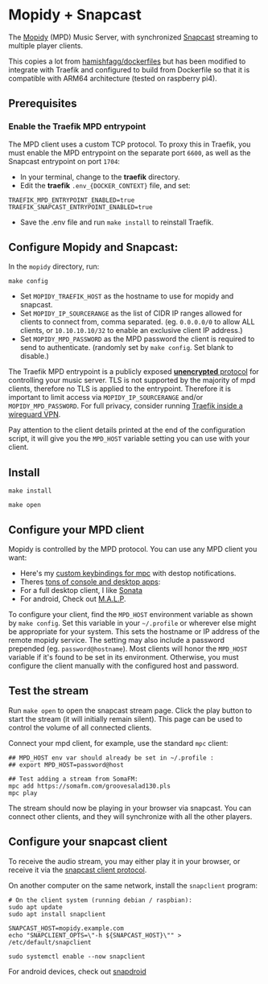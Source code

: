 # Mopidy + Snapcast

The [Mopidy](https://mopidy.com/) (MPD) Music Server, with
synchronized [Snapcast](https://github.com/badaix/snapcast#readme)
streaming to multiple player clients.

This copies a lot from
[hamishfagg/dockerfiles](https://github.com/hamishfagg/dockerfiles/tree/master/mopidy-multiroom)
but has been modified to integrate with Traefik and configured to
build from Dockerfile so that it is compatible with ARM64 architecture
(tested on raspberry pi4).

## Prerequisites

### Enable the Traefik MPD entrypoint

The MPD client uses a custom TCP protocol. To proxy this in Traefik,
you must enable the MPD entrypoint on the separate port `6600`, as
well as the Snapcast entrypoint on port `1704`:

 * In your terminal, change to the **traefik** directory.
 * Edit the **traefik** `.env_{DOCKER_CONTEXT}` file, and set:

```
TRAEFIK_MPD_ENTRYPOINT_ENABLED=true
TRAEFIK_SNAPCAST_ENTRYPOINT_ENABLED=true
```

 * Save the .env file and run `make install` to reinstall Traefik.

## Configure Mopidy and Snapcast:

In the `mopidy` directory, run:

```
make config
```

 * Set `MOPIDY_TRAEFIK_HOST` as the hostname to use for mopidy and snapcast.
 * Set `MOPIDY_IP_SOURCERANGE` as the list of CIDR IP ranges allowed
   for clients to connect from, comma separated. (eg. `0.0.0.0/0` to
   allow ALL clients, or `10.10.10.10/32` to enable an exclusive
   client IP address.)
 * Set `MOPIDY_MPD_PASSWORD` as the MPD password the client is
   required to send to authenticate. (randomly set by `make config`.
   Set blank to disable.)

The Traefik MPD entrypoint is a publicly exposed [**unencrypted**
protocol](https://mpd.readthedocs.io/en/latest/protocol.html) for
controlling your music server. TLS is not supported by the majority of
mpd clients, therefore no TLS is applied to the entrypoint. Therefore
it is important to limit access via `MOPIDY_IP_SOURCERANGE` and/or
`MOPIDY_MPD_PASSWORD`. For full privacy, consider running [Traefik
inside a wireguard
VPN](https://github.com/EnigmaCurry/d.rymcg.tech/tree/master/traefik#wireguard-vpn).

Pay attention to the client details printed at the end of the
configuration script, it will give you the `MPD_HOST` variable setting
you can use with your client.

## Install

```
make install
```

```
make open
```

## Configure your MPD client

Mopidy is controlled by the MPD protocol. You can use any MPD client
you want:

 * Here's my [custom keybindings for
   mpc](https://github.com/enigmacurry/mpd_client) with destop
   notifications.
 * Theres [tons of console and desktop
apps](https://wiki.archlinux.org/title/Music_Player_Daemon#Clients):
 * For a full desktop client, I like
   [Sonata](https://github.com/multani/sonata)
 * For android, Check out
   [M.A.L.P](https://f-droid.org/en/packages/org.gateshipone.malp/).

To configure your client, find the `MPD_HOST` environment variable as
shown by `make config`. Set this variable in your `~/.profile` or
wherever else might be appropriate for your system. This sets the
hostname or IP address of the remote mopidy service. The setting may
also include a password prepended (eg. `password@hostname`). Most
clients will honor the `MPD_HOST` variable if it's found to be set in
its environment. Otherwise, you must configure the client manually
with the configured host and password.

## Test the stream

Run `make open` to open the snapcast stream page. Click the play
button to start the stream (it will initially remain silent). This
page can be used to control the volume of all connected clients.

Connect your mpd client, for example, use the standard `mpc` client:

```
## MPD_HOST env var should already be set in ~/.profile :
## export MPD_HOST=password@host

## Test adding a stream from SomaFM:
mpc add https://somafm.com/groovesalad130.pls
mpc play
```

The stream should now be playing in your browser via snapcast. You can
connect other clients, and they will synchronize with all the other
players.

## Configure your snapcast client

To receive the audio stream, you may either play it in your browser,
or receive it via the [snapcast client
protocol](https://github.com/badaix/snapcast/blob/master/doc/binary_protocol.md).

On another computer on the same network, install the `snapclient`
program:

```
# On the client system (running debian / raspbian):
sudo apt update
sudo apt install snapclient

SNAPCAST_HOST=mopidy.example.com
echo "SNAPCLIENT_OPTS=\"-h ${SNAPCAST_HOST}\"" > /etc/default/snapclient

sudo systemctl enable --now snapclient
```

For android devices, check out
[snapdroid](https://github.com/badaix/snapdroid)
